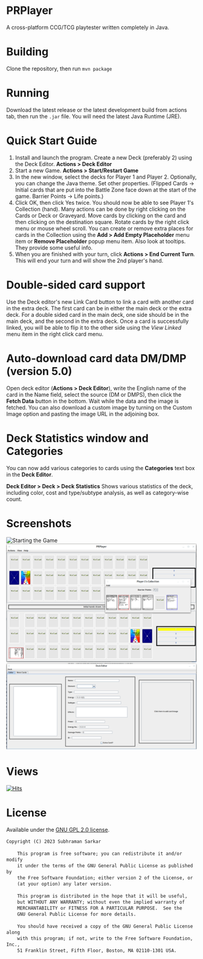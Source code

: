 # PRPlayer
A cross-platform CCG/TCG playtester written completely in Java.

# Building
Clone the repository, then run
  `mvn package`
# Running
Download the latest release or the latest development build from actions tab, then run the `.jar` file. You will need the latest Java Runtime (JRE).

# Quick Start Guide
1. Install and launch the program. Create a new Deck (preferably 2) using the Deck Editor. **Actions > Deck Editor**
2. Start a new Game. **Actions > Start/Restart Game**
3. In the new window, select the decks for Player 1 and Player 2. Optionally, you can change the Java theme. Set other properties. (Flipped Cards -> Initial cards that are put into the Battle Zone face down at the start of the game. Barrier Points -> Life points.)
4. Click OK, then click Yes twice. You should now be able to see Player 1's Collection (hand). Many actions can be done by right clicking on the Cards or Deck or Graveyard. Move cards by clicking on the card and then clicking on the destination square. Rotate cards by the right click menu or mouse wheel scroll. You can create or remove extra places for cards in the Collection using the **Add > Add Empty Placeholder** menu item or **Remove Placeholder** popup menu item. Also look at tooltips. They provide some useful info.
5. When you are finished with your turn, click **Actions > End Current Turn**. This will end your turn and will show the 2nd player's hand.

# Double-sided card support
Use the Deck editor's new Link Card button to link a card with another card in the extra deck. The first card can be in either the main deck or the extra deck. For a double sided card in the main deck, one side should be in the main deck, and the second in the extra deck. Once a card is successfully linked, you will be able to flip it to the other side using the _View Linked_ menu item in the right click card menu.

# Auto-download card data DM/DMP (version 5.0)
Open deck editor (**Actions > Deck Editor**), write the English name of the card in the Name field, select the source (DM or DMPS), then click the **Fetch Data** button in the bottom. Wait while the data and the image is fetched. You can also download a custom image by turning on the Custom Image option and pasting the image URL in the adjoining box.

# Deck Statistics window and Categories
You can now add various categories to cards using the **Categories** text box in the **Deck Editor**.

**Deck Editor > Deck > Deck Statistics**
Shows various statistics of the deck, including color, cost and type/subtype analysis, as well as category-wise count.

# Screenshots
![Starting the Game](/screenshots/1.png "Starting the Game")
![In Play](/screenshots/2.png "In Play")
![Deck Editor](/screenshots/3.png "Deck Editor")

# Views
[![Hits](https://hits.seeyoufarm.com/api/count/incr/badge.svg?url=https%3A%2F%2Fbabaissarkar.github.io&count_bg=%23765000&title_bg=%23380D0D&icon=yamahamotorcorporation.svg&icon_color=%23E7E7E7&title=views&edge_flat=false)](https://hits.seeyoufarm.com)

# License
Available under the [GNU GPL 2.0 license](https://www.gnu.org/licenses/old-licenses/gpl-2.0.html).

```
Copyright (C) 2023 Subhraman Sarkar

    This program is free software; you can redistribute it and/or modify
    it under the terms of the GNU General Public License as published by
    the Free Software Foundation; either version 2 of the License, or
    (at your option) any later version.

    This program is distributed in the hope that it will be useful,
    but WITHOUT ANY WARRANTY; without even the implied warranty of
    MERCHANTABILITY or FITNESS FOR A PARTICULAR PURPOSE.  See the
    GNU General Public License for more details.

    You should have received a copy of the GNU General Public License along
    with this program; if not, write to the Free Software Foundation, Inc.,
    51 Franklin Street, Fifth Floor, Boston, MA 02110-1301 USA.
```
